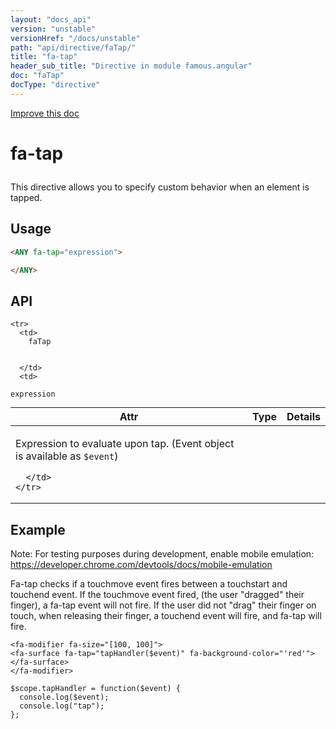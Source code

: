 ```yaml
---
layout: "docs_api"
version: "unstable"
versionHref: "/docs/unstable"
path: "api/directive/faTap/"
title: "fa-tap"
header_sub_title: "Directive in module famous.angular"
doc: "faTap"
docType: "directive"
---
```


<div class="improve-docs">
  <a href='https://github.com/Famous/famous-angular/edit/master/src/scripts/directives/fa-tap.js#L1'>
    Improve this doc
  </a>
</div>




<h1 class="api-title">

  fa-tap



</h1>





This directive allows you to specify custom behavior when an element is tapped.








  
<h2 id="usage">Usage</h2>
  
```html
<ANY fa-tap="expression">

</ANY>
```
  
  
<h2 id="api" style="clear:both;">API</h2>

<table class="table" style="margin:0;">
  <thead>
    <tr>
      <th>Attr</th>
      <th>Type</th>
      <th>Details</th>
    </tr>
  </thead>
  <tbody>
    
    <tr>
      <td>
        faTap
        
        
      </td>
      <td>
        
  <code>expression</code>
      </td>
      <td>
        <p>Expression to evaluate upon tap. (Event object is available as <code>$event</code>)</p>

        
      </td>
    </tr>
    
  </tbody>
</table>

  

  



<h2 id="example">Example</h2><p>Note: For testing purposes during development, enable mobile emulation: <a href="https://developer.chrome.com/devtools/docs/mobile-emulation">https://developer.chrome.com/devtools/docs/mobile-emulation</a></p>
<p>Fa-tap checks if a touchmove event fires between a touchstart and touchend event.  If the touchmove event fired, (the user &quot;dragged&quot; their finger), a fa-tap event will not fire.  If the user did not &quot;drag&quot; their finger on touch, when releasing their finger, a touchend event will fire, and fa-tap will fire.</p>
<pre><code class="lang-html">&lt;fa-modifier fa-size=&quot;[100, 100]&quot;&gt;
&lt;fa-surface fa-tap=&quot;tapHandler($event)&quot; fa-background-color=&quot;&#39;red&#39;&quot;&gt;&lt;/fa-surface&gt;
&lt;/fa-modifier&gt;</code></pre>
<pre><code class="lang-javascript">$scope.tapHandler = function($event) {
  console.log($event);
  console.log(&quot;tap&quot;);
};</code></pre>



